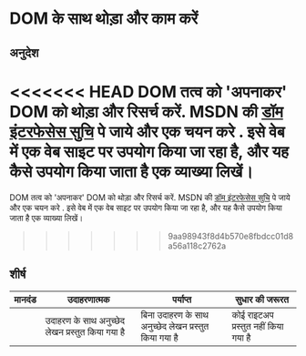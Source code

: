 # DOM के साथ थोड़ा और काम करें

## अनुदेश

<<<<<<< HEAD
DOM तत्व को 'अपनाकर' DOM को थोड़ा और रिसर्च करें. MSDN की [डॉम इंटरफेसेस सुचि](https://developer.mozilla.org/en-US/docs/Web/API/Document_Object_Model) पे जाये और एक चयन करे . इसे वेब में एक वेब साइट पर उपयोग किया जा रहा है, और यह कैसे उपयोग किया जाता है एक व्याख्या लिखें।
=======
DOM तत्व को 'अपनाकर' DOM को थोड़ा और रिसर्च करें. MSDN की [डॉम इंटरफेसेस सुचि](https://developer.mozilla.org/docs/Web/API/Document_Object_Model) पे जाये और एक चयन करे . इसे वेब में एक वेब साइट पर उपयोग किया जा रहा है, और यह कैसे उपयोग किया जाता है एक व्याख्या लिखें।
>>>>>>> 9aa98943f8d4b570e8fbdcc01d8a56a118c2762a

## शीर्ष

| मानदंड | उदाहरणात्मक                                      | पर्याप्त                                              | सुधार की जरूरत                       |
| ------ | ------------------------------------------------ | ----------------------------------------------------- | ------------------------------------ |
|        | उदाहरण के साथ अनुच्छेद लेखन प्रस्तुत किया गया है | बिना उदाहरण के साथ अनुच्छेद लेखन प्रस्तुत किया गया है | कोई राइटअप प्रस्तुत नहीं किया गया है |
